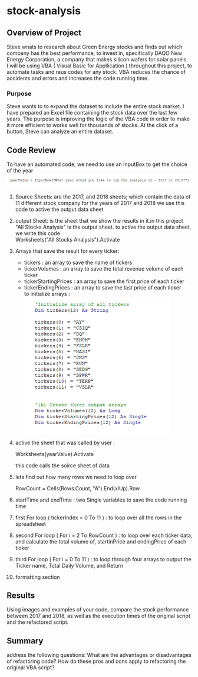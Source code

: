 # stock-analysis

## Overview of Project
Steve wnats to research about Green Energy stocks and finds out which company has the best performance, to invest in, specifically DAQO New Energy Corporation, a company that makes silicon wafers for solar panels.<br/>
I will be using VBA ( Visual Basic for Appllication ) throughout this project, to automate tasks and reus codes for any stock. VBA reduces the chance of accidents and errors and increases the code running time.<br/>

### Purpose
Steve wants to to expand the dataset to include the entire stock market. I have prepared an Excel file containing the stock data over the last few years. The purpose is improving the logic of the VBA code in order to make it more efficient to works well for thousands of stocks. At the click of a button, Steve can analyze an entire dataset.<br/>


## Code Review
To have an automated code, we need to use an InputBox to get the choice of the year <br/>
![inputBox.png](/resources/inputBox.png)

1. Source Sheets:  are the 2017, and 2018  sheets; which contain the data of 11 different stock company for the years of 2017 and 2018
    we use this code to active the output data sheet <br/>
2. output Sheet: is the sheet that we show the results in it.in this project "All Stocks Analysis" is the output sheet.
    to active the output data sheet, we write this code <br/>
    Worksheets("All Stocks Analysis").Activate <br/>
    
    
3. Arrays that save the result for every ticker: 
   - tickers : an array to save the name of tickers
   - tickerVolumes : an array to save the total revenue volume of each ticker
   - tickerStartingPrices : an array to save the first price of each ticker
   - tickerEndingPrices : an array to save the last price of each ticker<br/>
    to initialize arrays : <br/>
    ![arrays.png](/resources/arrays.png) <br/>

4. active the sheet that was called by user : 
    
    Worksheets(yearValue).Activate <br/>
    
    this code calls the soirce sheet of data
    
5. lets find out how many rows we need to loop over
    
    RowCount = Cells(Rows.Count, "A").End(xlUp).Row

6. startTime and  endTime : two Single variables to save the code running time
7. first For loop ( tickerIndex = 0 To 11 )  : to loop over all the rows in the spreadsheet
8. second For loop ( For i = 2 To RowCount ) : to loop over each ticker data, and calculate the total volume of, startinPrice and endingPrice of each ticker
9. third For loop ( For i = 0 To 11 ) : to loop through four arrays to output the Ticker name, Total Daily Volume, and Return
10. formatting section 


## Results
Using images and examples of your code, compare the stock performance between 2017 and 2018, as well as the execution times of the original script and the refactored script.

## Summary
address the following questions:
  What are the advantages or disadvantages of refactoring code?
  How do these pros and cons apply to refactoring the original VBA script?
